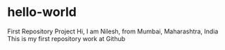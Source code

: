 # hello-world
First Repository Project
Hi, I am Nilesh, from Mumbai, Maharashtra, India
This is my first repository work at Github
